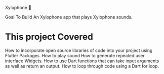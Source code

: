 Xylophone 🎹

Goal
 To Build An Xylophone app that plays Xylophone sounds.


# This project Covered
How to incorporate open source libraries of code into your project using Flutter Packages.
How to play sound
How to generate repeated user interface Widgets.
How to use Dart functions that can take input arguments as well as return an output.
How to loop through code using a Dart for loop.